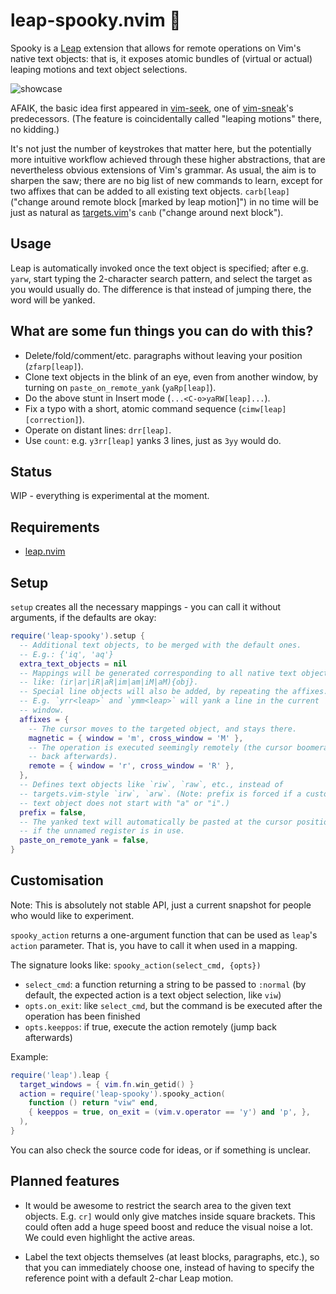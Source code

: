# leap-spooky.nvim 👻

Spooky is a [Leap](https://github.com/ggandor/leap.nvim) extension that allows
for remote operations on Vim's native text objects: that is, it exposes atomic
bundles of (virtual or actual) leaping motions and text object selections.

![showcase](../media/showcase.gif?raw=true)

AFAIK, the basic idea first appeared in
[vim-seek](https://github.com/goldfeld/vim-seek), one of
[vim-sneak](https://github.com/justinmk/vim-sneak)'s predecessors. (The feature
is coincidentally called "leaping motions" there, no kidding.)

It's not just the number of keystrokes that matter here, but the potentially
more intuitive workflow achieved through these higher abstractions, that are
nevertheless obvious extensions of Vim's grammar. As usual, the aim is to
sharpen the saw; there are no big list of new commands to learn, except for two
affixes that can be added to all existing text objects. `carb[leap]` ("change
around remote block [marked by leap motion]") in no time will be just as
natural as [targets.vim](https://github.com/wellle/targets.vim)'s `canb`
("change around next block").

## Usage

Leap is automatically invoked once the text object is specified; after e.g.
`yarw`, start typing the 2-character search pattern, and select the target as
you would usually do. The difference is that instead of jumping there, the word
will be yanked.

## What are some fun things you can do with this?

- Delete/fold/comment/etc. paragraphs without leaving your position
  (`zfarp[leap]`).
- Clone text objects in the blink of an eye, even from another window, by
  turning on `paste_on_remote_yank` (`yaRp[leap]`).
- Do the above stunt in Insert mode (`...<C-o>yaRW[leap]...`).
- Fix a typo with a short, atomic command sequence (`cimw[leap][correction]`).
- Operate on distant lines: `drr[leap]`.
- Use `count`: e.g. `y3rr[leap]` yanks 3 lines, just as `3yy` would do.

## Status

WIP - everything is experimental at the moment.

## Requirements

* [leap.nvim](https://github.com/ggandor/leap.nvim)

## Setup

`setup` creates all the necessary mappings - you can call it without arguments,
if the defaults are okay:

```lua
require('leap-spooky').setup {
  -- Additional text objects, to be merged with the default ones.
  -- E.g.: {'iq', 'aq'}
  extra_text_objects = nil
  -- Mappings will be generated corresponding to all native text objects,
  -- like: (ir|ar|iR|aR|im|am|iM|aM){obj}.
  -- Special line objects will also be added, by repeating the affixes.
  -- E.g. `yrr<leap>` and `ymm<leap>` will yank a line in the current
  -- window.
  affixes = {
    -- The cursor moves to the targeted object, and stays there.
    magnetic = { window = 'm', cross_window = 'M' },
    -- The operation is executed seemingly remotely (the cursor boomerangs
    -- back afterwards).
    remote = { window = 'r', cross_window = 'R' },
  },
  -- Defines text objects like `riw`, `raw`, etc., instead of
  -- targets.vim-style `irw`, `arw`. (Note: prefix is forced if a custom
  -- text object does not start with "a" or "i".)
  prefix = false,
  -- The yanked text will automatically be pasted at the cursor position
  -- if the unnamed register is in use.
  paste_on_remote_yank = false,
}
```

## Customisation

Note: This is absolutely not stable API, just a current snapshot for people who
would like to experiment.

`spooky_action` returns a one-argument function that can be used as `leap`'s
`action` parameter. That is, you have to call it when used in a mapping.

The signature looks like: `spooky_action(select_cmd, {opts})`

- `select_cmd`: a function returning a string to be passed to `:normal` (by
  default, the expected action is a text object selection, like `viw`)
- `opts.on_exit`: like `select_cmd`, but the command is be executed after the
  operation has been finished
- `opts.keeppos`: if true, execute the action remotely (jump back afterwards)

Example:

```lua
require('leap').leap {
  target_windows = { vim.fn.win_getid() }
  action = require('leap-spooky').spooky_action(
    function () return "viw" end,
    { keeppos = true, on_exit = (vim.v.operator == 'y') and 'p', },
  ),
}
```

You can also check the source code for ideas, or if something is unclear.

## Planned features

- It would be awesome to restrict the search area to the given text objects.
  E.g. `cr]` would only give matches inside square brackets. This could often
  add a huge speed boost and reduce the visual noise a lot. We could even
  highlight the active areas.

- Label the text objects themselves (at least blocks, paragraphs, etc.), so that
  you can immediately choose one, instead of having to specify the reference
  point with a default 2-char Leap motion.
